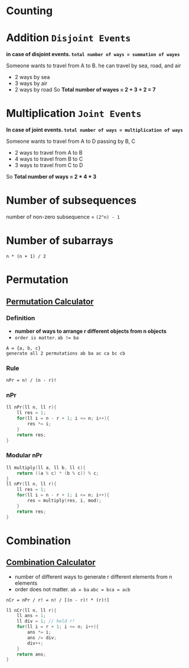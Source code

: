 # Counting

# Addition `Disjoint Events`
**in case of disjoint events. `total number of ways = summation of wayes`**

Someone wants to travel from A to B. he can travel by sea, road, and air
- 2 ways by sea
- 3 ways by air
- 2 ways by road
So **Total number of wayes = 2 + 3 + 2 = 7** 


# Multiplication `Joint Events`
**In case of joint events. `total number of ways = multiplication of ways`**

Someone wants to travel from A to D passing by B, C
- 2 ways to travel from A to B
- 4 ways to travel from B to C
- 3 ways to travel from C to D

So **Total number of ways = 2 * 4 * 3**

# Number of subsequences
number of non-zero subsequence = `(2^n) - 1`

# Number of subarrays
`n * (n + 1) / 2`

# Permutation
## [Permutation Calculator](https://www.calculatorsoup.com/calculators/discretemathematics/permutations.php)
### Definition
- **number of ways to arrange r different objects from n objects**
- `order is matter`. `ab != ba`
```
A = {a, b, c}
generate all 2 permutations ab ba ac ca bc cb
```
### Rule
```
nPr = n! / (n - r)!
```
### nPr
```cpp
ll nPr(ll n, ll r){
    ll res = 1;
    for(ll i = n - r + 1; i <= n; i++){
        res *= i;
    }
    return res;
}
```
### Modular nPr
```cpp
ll multiply(ll a, ll b, ll c){
    return ((a % c) * (b % c)) % c;
}
ll nPr(ll n, ll r){
    ll res = 1;
    for(ll i = n - r + 1; i <= n; i++){
        res = multiply(res, i, mod);
    }
    return res;
}
```

# Combination
## [Combination Calculator](https://www.calculatorsoup.com/calculators/discretemathematics/combinations.php)

- number of different ways to generate r different elements from n elements
- order does not matter. `ab = ba` `abc = bca = acb`

```
nCr = nPr / r! = n! / [(n - r)! * (r)!]
```

```cpp
ll nCr(ll n, ll r){
    ll ans = 1;
    ll div = 1; // held r!
    for(ll i = r + 1; i <= n; i++){
        ans *= i;
        ans /= div;
        div++;
    }
    return ans;
}
```
